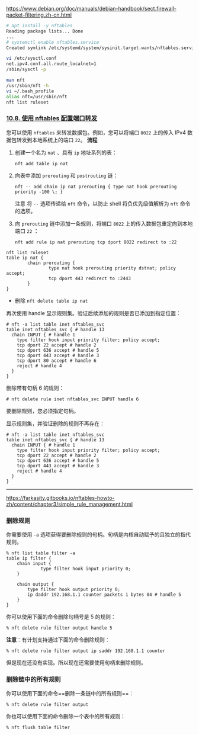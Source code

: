 
https://www.debian.org/doc/manuals/debian-handbook/sect.firewall-packet-filtering.zh-cn.html
```bash
# apt install -y nftables
Reading package lists... Done
...
# systemctl enable nftables.service
Created symlink /etc/systemd/system/sysinit.target.wants/nftables.service → /lib/systemd/system/nftables.service.
```


```bash
vi /etc/sysctl.conf 
net.ipv4.conf.all.route_localnet=1
/sbin/sysctl -p

man nft
/usr/sbin/nft -h
vi ~/.bash_profile
alias nft=/usr/sbin/nft
nft list ruleset

```

### [10.8. 使用 nftables 配置端口转发](https://access.redhat.com/documentation/zh-cn/red_hat_enterprise_linux/8/html/securing_networks/configuring-port-forwarding-using-nftables_getting-started-with-nftables)
您可以使用 `nftables` 来转发数据包。例如，您可以将端口 `8022` 上的传入 IPv4 数据包转发到本地系统上的端口 `22`。
**流程**
1. 创建一个名为 `nat` 、具有 `ip` 地址系列的表：
    
    `nft add table ip nat`
    
2. 向表中添加 `prerouting` 和 `postrouting` 链：
    
    `nft -- add chain ip nat prerouting { type nat hook prerouting priority -100 \; }`
    
    注意
    将 `--` 选项传递给 `nft` 命令，以防止 shell 将负优先级值解析为 `nft` 命令的选项。
    
3. 向 `prerouting` 链中添加一条规则，将端口 `8022` 上的传入数据包重定向到本地端口 `22` ：
    
    `nft add rule ip nat prerouting tcp dport 8022 redirect to :22`

```
nft list ruleset
table ip nat {
        chain prerouting {
                type nat hook prerouting priority dstnat; policy accept;
                tcp dport 443 redirect to :2443
        }
}
```

- 删除 `nft delete table ip nat`

再次使用 handle 显示规则集。验证后续添加的规则是否已添加到指定位置：

```
# nft -a list table inet nftables_svc
table inet nftables_svc { # handle 13
  chain INPUT { # handle 1
    type filter hook input priority filter; policy accept;
    tcp dport 22 accept # handle 2
    tcp dport 636 accept # handle 5
    tcp dport 443 accept # handle 3
    tcp dport 80 accept # handle 6
    reject # handle 4
  }
}
```
删除带有句柄 6 的规则：

```
# nft delete rule inet nftables_svc INPUT handle 6
```
要删除规则，您必须指定句柄。

显示规则集，并验证删除的规则不再存在：

```
# nft -a list table inet nftables_svc
table inet nftables_svc { # handle 13
  chain INPUT { # handle 1
    type filter hook input priority filter; policy accept;
    tcp dport 22 accept # handle 2
    tcp dport 636 accept # handle 5
    tcp dport 443 accept # handle 3
    reject # handle 4
  }
}
```

---
https://farkasity.gitbooks.io/nftables-howto-zh/content/chapter3/simple_rule_management.html
### 删除规则

你需要使用 `-a` 选项获得要删除规则的句柄。句柄是内核自动赋予的且独立的指代规则。

```
% nft list table filter -a
table ip filter {
    chain input {
             type filter hook input priority 0;
    }

    chain output {
        type filter hook output priority 0;
        ip daddr 192.168.1.1 counter packets 1 bytes 84 # handle 5
    }
}
```

你可以使用下面的命令删除句柄号是 5 的规则：

```
% nft delete rule filter output handle 5
```

**注意**：有计划支持通过下面的命令删除规则：

```
% nft delete rule filter output ip saddr 192.168.1.1 counter
```

但是现在还没有实现。所以现在还需要使用句柄来删除规则。

### 删除链中的所有规则

你可以使用下面的命令==删除一条链中的所有规则==：

```
% nft delete rule filter output
```

你也可以使用下面的命令删除一个表中的所有规则：

```
% nft flush table filter
```